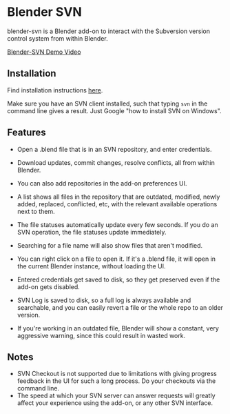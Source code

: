# Blender SVN
blender-svn is a Blender add-on to interact with the Subversion version control system from within Blender.

[Blender-SVN Demo Video](https://studio.blender.org/films/charge/gallery/?asset=5999)

## Installation
Find installation instructions [here](https://studio.blender.org/pipeline/addons/overview).

Make sure you have an SVN client installed, such that typing `svn` in the command line gives a result. Just Google "how to install SVN on Windows".

## Features
- Open a .blend file that is in an SVN repository, and enter credentials.
- Download updates, commit changes, resolve conflicts, all from within Blender.
- You can also add repositories in the add-on preferences UI.

- A list shows all files in the repository that are outdated, modified, newly added, replaced, conflicted, etc, with the relevant available operations next to them.
- The file statuses automatically update every few seconds. If you do an SVN operation, the file statuses update immediately.
- Searching for a file name will also show files that aren't modified.
- You can right click on a file to open it. If it's a .blend file, it will open in the current Blender instance, without loading the UI.

- Entered credentials get saved to disk, so they get preserved even if the add-on gets disabled.
- SVN Log is saved to disk, so a full log is always available and searchable, and you can easily revert a file or the whole repo to an older version.
- If you're working in an outdated file, Blender will show a constant, very aggressive warning, since this could result in wasted work.

## Notes
- SVN Checkout is not supported due to limitations with giving progress feedback in the UI for such a long process. Do your checkouts via the command line.
- The speed at which your SVN server can answer requests will greatly affect your experience using the add-on, or any other SVN interface.
